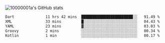 ![10000001a's GitHub stats](https://github-readme-stats.vercel.app/api?username=10000001a&show_icons=true&theme=onedark&count_private=true)

<!-- [![Top Langs](https://github-readme-stats.vercel.app/api/top-langs/?username=10000001a&layout=compact&theme=onedark&langs_count=5)](https://github.com/anuraghazra/github-readme-stats) -->
<!--
**10000001a/10000001a** is a ✨ _special_ ✨ repository because its `README.md` (this file) appears on your GitHub profile.

Here are some ideas to get you started:

- 🔭 I’m currently working on ...
- 🌱 I’m currently learning ...
- 👯 I’m looking to collaborate on ...
- 🤔 I’m looking for help with ...
- 💬 Ask me about ...
- 📫 How to reach me: ...
- 😄 Pronouns: ...
- ⚡ Fun fact: ...
-->

<!--START_SECTION:waka-->

```txt
Dart              11 hrs 42 mins  ███████████████████████░░   91.49 %
XML               33 mins         █░░░░░░░░░░░░░░░░░░░░░░░░   04.43 %
YAML              23 mins         ▓░░░░░░░░░░░░░░░░░░░░░░░░   03.03 %
Groovy            2 mins          ░░░░░░░░░░░░░░░░░░░░░░░░░   00.34 %
Kotlin            1 min           ░░░░░░░░░░░░░░░░░░░░░░░░░   00.17 %
```

<!--END_SECTION:waka-->
